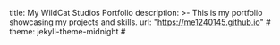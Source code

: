 title: My WildCat Studios Portfolio
description: >- This is my portfolio showcasing my projects and skills.
url: "https://me1240145.github.io" # 
theme: jekyll-theme-midnight # 

